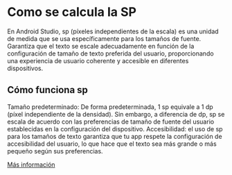 # Como se calcula la SP

En Android Studio, sp (píxeles independientes de la escala) es una unidad de medida que se usa específicamente para los tamaños de fuente. Garantiza que el texto se escale adecuadamente en función de la configuración de tamaño de texto preferida del usuario, proporcionando una experiencia de usuario coherente y accesible en diferentes dispositivos.

## Cómo funciona sp
Tamaño predeterminado: De forma predeterminada, 1 sp equivale a 1 dp (píxel independiente de la densidad). Sin embargo, a diferencia de dp, sp se escala de acuerdo con las preferencias de tamaño de fuente del usuario establecidas en la configuración del dispositivo.
Accesibilidad: el uso de sp para los tamaños de texto garantiza que tu app respete la configuración de accesibilidad del usuario, lo que hace que el texto sea más grande o más pequeño según sus preferencias.


[Más información](https://developer.android.com/training/multiscreen/screendensities)
